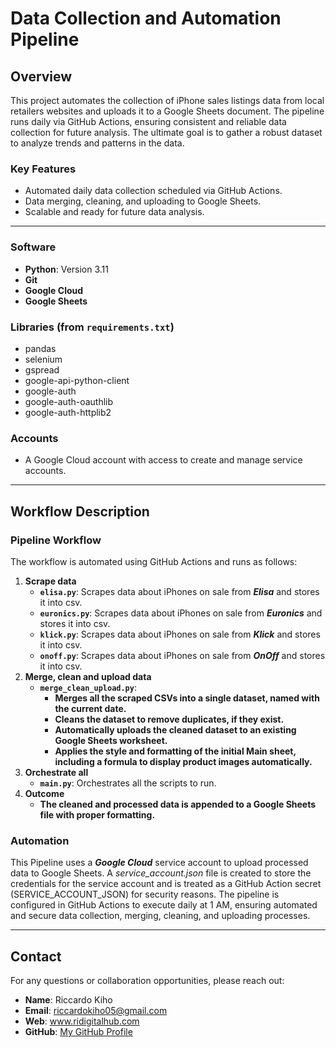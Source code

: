 # Data Collection and Automation Pipeline

## Overview
This project automates the collection of iPhone sales listings data from local retailers websites and uploads it to a Google Sheets document. The pipeline runs daily via GitHub Actions, ensuring consistent and reliable data collection for future analysis. The ultimate goal is to gather a robust dataset to analyze trends and patterns in the data.

### Key Features
- Automated daily data collection scheduled via GitHub Actions.
- Data merging, cleaning, and uploading to Google Sheets.
- Scalable and ready for future data analysis.

---


### Software 
- **Python**: Version 3.11
- **Git**
- **Google Cloud**
- **Google Sheets**

### Libraries (from `requirements.txt`)
- pandas
- selenium
- gspread
- google-api-python-client
- google-auth
- google-auth-oauthlib
- google-auth-httplib2

### Accounts
- A Google Cloud account with access to create and manage service accounts.

---

## Workflow Description

### Pipeline Workflow
The workflow is automated using GitHub Actions and runs as follows:
1. **Scrape data**
   - **`elisa.py`**: Scrapes data about iPhones on sale from _**Elisa**_ and stores it into csv.
   - **`euronics.py`**: Scrapes data about iPhones on sale from _**Euronics**_ and stores it into csv.
   - **`klick.py`**: Scrapes data about iPhones on sale from _**Klick**_ and stores it into csv.
   - **`onoff.py`**: Scrapes data about iPhones on sale from _**OnOff**_ and stores it into csv.
2. **Merge, clean and upload data**
   -  **`merge_clean_upload.py`**: 
      - **Merges all the scraped CSVs into a single dataset, named with the current date.** 
      - **Cleans the dataset to remove duplicates, if they exist.**
      - **Automatically uploads the cleaned dataset to an existing Google Sheets worksheet.**
      - **Applies the style and formatting of the initial Main sheet, including a formula to display product images automatically.**
3. **Orchestrate all**
      - **`main.py`**: Orchestrates all the scripts to run.  
4. **Outcome**
      - **The cleaned and processed data is appended to a Google Sheets file with proper formatting.**   
### Automation
This Pipeline uses a _**Google Cloud**_ service account to upload processed data to Google Sheets. A _service_account.json_ file is created to store the credentials for the service account and is treated as a GitHub Action secret (SERVICE_ACCOUNT_JSON) for security reasons. The pipeline is configured in GitHub Actions to execute daily at 1 AM, ensuring automated and secure data collection, merging, cleaning, and uploading processes.

---


## Contact
For any questions or collaboration opportunities, please reach out:
- **Name**: Riccardo Kiho
- **Email**: riccardokiho05@gmail.com
- **Web**: www.ridigitalhub.com
- **GitHub**: [My GitHub Profile](https://github.com/LeivaLinnase)

